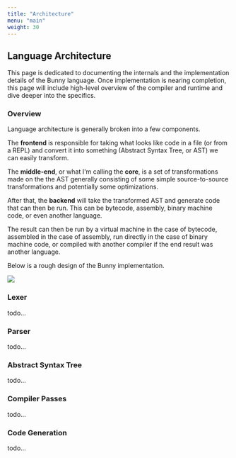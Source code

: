 ```yaml
---
title: "Architecture"
menu: "main"
weight: 30
---
```


## Language Architecture

This page is dedicated to documenting the internals and the implementation details of the Bunny language. Once implementation is nearing completion, this page will include high-level overview of the compiler and runtime and dive deeper into the specifics.

### Overview

Language architecture is generally broken into a few components.

The **frontend** is responsible for taking what looks like code in a file (or from a REPL) and convert it into something (Abstract Syntax Tree, or AST) we can easily transform.

The **middle-end**, or what I'm calling the **core**, is a set of transformations made on the the AST generally consisting of some simple source-to-source transformations and potentially some optimizations.

After that, the **backend** will take the transformed AST and generate code that can then be run. This can be bytecode, assembly, binary machine code, or even another language. 

The result can then be run by a virtual machine in the case of bytecode, assembled in the case of assembly, run directly in the case of binary machine code, or compiled with another compiler if the end result was another language.

Below is a rough design of the Bunny implementation.

![](/images/bunny-compiler-architecture.png)

### Lexer

todo...

### Parser

todo...

### Abstract Syntax Tree

todo...

### Compiler Passes

todo...

### Code Generation

todo...
